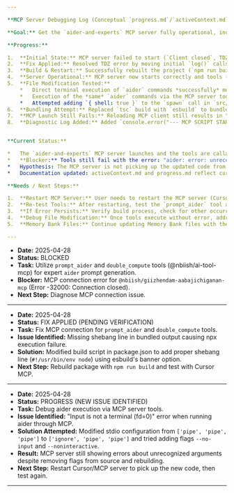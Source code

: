 ```yaml
---

**MCP Server Debugging Log (Conceptual `progress.md`/`activeContext.md` Update)**

**Goal:** Get the `aider-and-experts` MCP server fully operational, including file modification capabilities.

**Progress:**

1.  **Initial State:** MCP server failed to start (`Client closed`, TDZ error `Cannot access 'fs_1'`).
2.  **Fix Applied:** Resolved TDZ error by moving initial `log()` calls from top-level scope into the `main()` function in `src/index.ts`.
3.  **Build & Restart:** Successfully rebuilt the project (`npm run build`). Configured MCP (`mcp.json`) to run `node dist/index.js`.
4.  **Server Operational:** MCP server now starts correctly and tools (`prompt_aider`, `double_compute`) are callable. The server successfully spawns the `aider` process.
5.  **File Modification Tested:**
    *   Direct terminal execution of `aider` commands *successfully* modified test files.
    *   Execution of the *same* `aider` commands via the MCP server tools (`prompt_aider`, `double_compute`) did *not* modify files, despite the `aider` process exiting successfully (code 0).
    *   Attempted adding `{ shell: true }` to the `spawn` call in `src/index.ts`; this did not resolve the file modification issue.
6.  **Bundling Attempt:** Replaced `tsc` build with `esbuild` to bundle `src/index.ts` into `dist/index.js` based on forum suggestions for "Client closed" errors.
7.  **MCP Launch Still Fails:** Reloading MCP client still results in "Client closed" error, even though `node dist/index.js` runs successfully manually.
8.  **Diagnostic Log Added:** Added `console.error("--- MCP SCRIPT START ---")` at the top of `src/index.ts` (after shebang).


**Current Status:**

*   The `aider-and-experts` MCP server launches and the tools are callable.
*   **Blocker:** Tools still fail with the error: "aider: error: unrecognized arguments: --no-input --noninteractive" despite removing these flags from the source code and rebuilding.
*   Hypothesis: The MCP server is not picking up the updated code from the build process and needs to be restarted.
*   Documentation updated: activeContext.md and progress.md reflect current troubleshooting efforts.

**Needs / Next Steps:**

1.  **Restart MCP Server:** User needs to restart the MCP server (Cursor) to pick up the latest built code.
2.  **Re-test Tools:** After restarting, test the `prompt_aider` tool again to see if our changes fixed the issue.
3.  **If Error Persists:** Verify build process, check for other occurrences of the flags, and consider alternative approaches.
4.  **Debug File Modification:** Once tools execute without error, address the original issue of file modification not working.
5.  **Memory Bank Files:** Continue updating Memory Bank files with the latest progress and findings.

---
```


- **Date:** 2025-04-28
- **Status:** BLOCKED
- **Task:** Utilize `prompt_aider` and `double_compute` tools (@nbiish/ai-tool-mcp) for expert `aider` prompt generation.
- **Blocker:** MCP connection error for `@nbiish/giizhendam-aabajichiganan-mcp` (Error -32000: Connection closed).
- **Next Step:** Diagnose MCP connection issue.

---

- **Date:** 2025-04-28
- **Status:** FIX APPLIED (PENDING VERIFICATION)
- **Task:** Fix MCP connection for `prompt_aider` and `double_compute` tools.
- **Issue Identified:** Missing shebang line in bundled output causing npx execution failure.
- **Solution:** Modified build script in package.json to add proper shebang line (`#!/usr/bin/env node`) using esbuild's banner option.
- **Next Step:** Rebuild package with `npm run build` and test with Cursor MCP.

---

- **Date:** 2025-04-28
- **Status:** PROGRESS (NEW ISSUE IDENTIFIED)
- **Task:** Debug aider execution via MCP server tools.
- **Issue Identified:** "Input is not a terminal (fd=0)" error when running aider through MCP.
- **Solution Attempted:** Modified stdio configuration from `['pipe', 'pipe', 'pipe']` to `['ignore', 'pipe', 'pipe']` and tried adding flags `--no-input` and `--noninteractive`.
- **Result:** MCP server still showing errors about unrecognized arguments despite removing flags from source and rebuilding.
- **Next Step:** Restart Cursor/MCP server to pick up the new code, then test again.

---